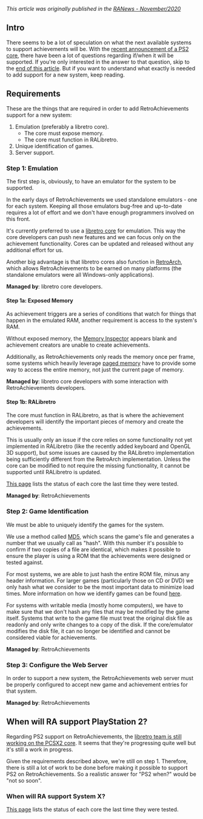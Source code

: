*This article was originally published in the [RANews - November/2020](https://news.retroachievements.org/issues/2020-11/nerd-corner.html)*

## Intro

There seems to be a lot of speculation on what the next available systems to support achievements will be. With the [recent announcement of a PS2 core](https://twitter.com/libretro/status/1322711254826471424), there have been a lot of questions regarding if/when it will be supported. If you're only interested in the answer to that question, skip to the [end of this article](#when-will-ra-support-playstation-2). But if you want to understand what exactly is needed to add support for a new system, keep reading.


## Requirements

These are the things that are required in order to add RetroAchievements support for a new system:

1. Emulation (preferably a libretro core).
   * The core must expose memory.
   * The core must function in RALibretro.
2. Unique identification of games.
3. Server support.

### Step 1: Emulation

The first step is, obviously, to have an emulator for the system to be supported.

In the early days of RetroAchievements we used standalone emulators - one for each system. Keeping all those emulators bug-free and up-to-date requires a lot of effort and we don't have enough programmers involved on this front.

It's currently preferred to use a [libretro core](https://www.retroarch.com/?page=cores) for emulation. This way the core developers can push new features and we can focus only on the achievement functionality. Cores can be updated and released without any additional effort for us.

Another big advantage is that libretro cores also function in [RetroArch](https://www.retroarch.com/), which allows RetroAchievements to be earned on many platforms (the standalone emulators were all Windows-only applications).

**Managed by**: libretro core developers.

#### Step 1a: Exposed Memory

As achievement triggers are a series of conditions that watch for things that happen in the emulated RAM, 
another requirement is access to the system's RAM.

Without exposed memory, the [Memory Inspector](https://docs.retroachievements.org/Memory-Inspector-Overview/) appears blank and achievement creators are unable to create achievements.

Additionally, as RetroAchievements only reads the memory once per frame, some systems which heavily leverage [paged memory](https://en.wikipedia.org/wiki/Paging) have to provide some way to access the entire memory, not just the current page of memory.

**Managed by**: libretro core developers with some interaction with RetroAchievements developers.


#### Step 1b: RALibretro

The core must function in RALibretro, as that is where the achievement developers will identify the important pieces of memory and create the achievements.

This is usually only an issue if the core relies on some functionality not yet implemented in RALibretro (like the recently added keyboard and OpenGL 3D support), but some issues are caused by the RALibretro implementation being sufficiently different from the RetroArch implementation. Unless the core can be modified to not require the missing functionality, it cannot be supported until RALibretro is updated.

[This page](http://docs.retroachievements.org/Emulator-Support-and-Issues/) lists the status of each core the last time they were tested.

**Managed by**: RetroAchievements


### Step 2: Game Identification

We must be able to uniquely identify the games for the system.

We use a method called [MD5](https://en.wikipedia.org/wiki/MD5), which scans the game's file and generates a number that we usually call as "hash". With this number it's possible to confirm if two copies of a file are identical, which makes it possible to ensure the player is using a ROM that the achievements were designed or tested against.

For most systems, we are able to just hash the entire ROM file, minus any header information. For larger games (particularly those on CD or DVD) we only hash what we consider to be the most important data to minimize load times. More information on how we identify games can be found [here](https://docs.retroachievements.org/Game-Identification/).

For systems with writable media (mostly home computers), we have to make sure that we don't hash any files that may be modified by the game itself. Systems that write to the game file must treat the original disk file as readonly and only write changes to a copy of the disk. If the core/emulator modifies the disk file, it can no longer be identified and cannot be considered viable for achievements.

**Managed by**: RetroAchievements


### Step 3: Configure the Web Server

In order to support a new system, the RetroAchievements web server must be properly configured to accept new game and achievement entries for that system.

**Managed by**: RetroAchievements




## When will RA support PlayStation 2?

Regarding PS2 support on RetroAchievements, the [libretro team is still working on the PCSX2 core](https://www.libretro.com/index.php/work-in-progress-pcsx2-libretro-core-in-development/). It seems that they're progressing quite well but it's still a work in progress.

Given the requirements described above, we're still on step 1. Therefore, there is still a lot of work to be done before making it possible to support PS2 on RetroAchievements. So a realistic answer for "PS2 when?" would be "not so soon".


### When will RA support System X?

[This page](http://docs.retroachievements.org/Emulator-Support-and-Issues/) lists the status of each core the last time they were tested.
